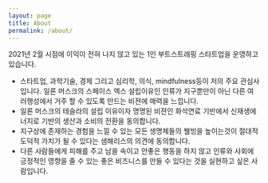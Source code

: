 ```yaml
---
layout: page
title: About
permalink: /about/
---
```


2021년 2월 시점에 이익이 전혀 나지 않고 있는 1인 부트스트래핑 스타트업을 운영하고 있습니다.
- 스타트업, 과학기술, 경제 그리고 심리학, 의식, mindfulness등이 저의 주요 관심사 입니다. 일론 머스크의 스페이스 엑스 설립이유인 인류가 지구뿐만이 아닌 다른 여러행성에서 거주 할 수 있도록 만드는 비젼에 매력을 느낍니다.
- 일론 머스크의 테슬라의 설립 이유이자 명명된 비젼인 화석연료 기반에서 신재생에너지로 기반의 생산과 소비의 전환을 동의합니다.
- 지구상에 존재하는 경험을 느낄 수 있는 모든 생명체들의 웰빙을 높이는것이 절대적 도덕적 가치가 될 수 있다는 샘해리스의 의견에 동의합니다.
- 다른 사람들에게 피해를 주고 남을 속이고 안좋은 행동을 하지 않고 인류와 사회에 긍정적인 영향을 줄 수 있는 좋은 비즈니스를 만들 수 있다는 것을 실현하고 싶은 사람입니다.

